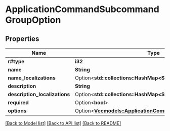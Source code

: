 # ApplicationCommandSubcommandGroupOption

## Properties

Name | Type | Description | Notes
------------ | ------------- | ------------- | -------------
**r#type** | **i32** |  | 
**name** | **String** |  | 
**name_localizations** | Option<**std::collections::HashMap<String, String>**> |  | [optional]
**description** | **String** |  | 
**description_localizations** | Option<**std::collections::HashMap<String, String>**> |  | [optional]
**required** | Option<**bool**> |  | [optional]
**options** | Option<[**Vec<models::ApplicationCommandSubcommandOption>**](ApplicationCommandSubcommandOption.md)> |  | [optional]

[[Back to Model list]](../README.md#documentation-for-models) [[Back to API list]](../README.md#documentation-for-api-endpoints) [[Back to README]](../README.md)


